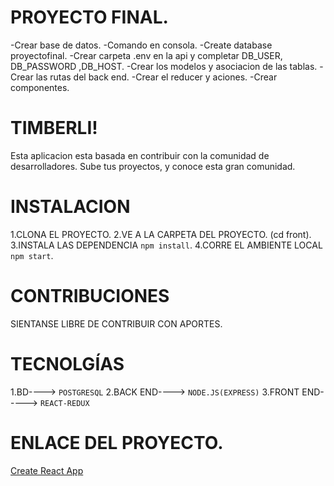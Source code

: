 # PROYECTO FINAL.

-Crear base de datos.
-Comando en consola.
-Create database proyectofinal.
-Crear carpeta .env en la api y completar  DB_USER, DB_PASSWORD ,DB_HOST.
-Crear los modelos y asociacion de las tablas.
-Crear las rutas del back end.
-Crear el reducer y aciones.
-Crear componentes.

# TIMBERLI!
Esta aplicacion esta basada en contribuir con la comunidad de desarrolladores. 
Sube tus proyectos, y conoce esta gran comunidad.

# INSTALACION
1.CLONA EL PROYECTO.
2.VE A LA CARPETA DEL PROYECTO. (cd front).
3.INSTALA LAS DEPENDENCIA `npm install`.
4.CORRE EL AMBIENTE LOCAL `npm start`.

# CONTRIBUCIONES
SIENTANSE LIBRE DE CONTRIBUIR CON APORTES.

# TECNOLGÍAS
1.BD----> `POSTGRESQL`
2.BACK END----> `NODE.JS(EXPRESS)`
3.FRONT END-----> `REACT-REDUX`


# ENLACE DEL PROYECTO.
[Create React App](https://github.com/Proyecto-Timberli/proyecto-final)

